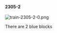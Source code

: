 #### 2305-2
![train-2305-2-0.png](https://github.com/lil-lab/nlvr/raw/master/nlvr/train/images/56/train-2305-2-0.png "train-2305-2-0.png")

There are 2 blue blocks